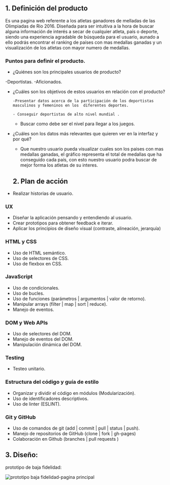 

## **1. Definición del producto**

Es una pagina web referente a los atletas ganadores de melladas de las Olimpiadas de Rio 2016. Diseñada para ser intuitiva 
a la hora de buscar alguna información de interés a secar de cualquier atleta, país o deporte, siendo una experiencia agradable 
de búsqueda para el usuario, aunado a ello podrás encontrar el ranking de países con mas medallas ganadas y un visualización de los
atletas con mayor numero de medallas.

### Puntos para definir el producto.

- ¿Quiénes son los principales usuarios de producto?

-Deportistas.
-Aficionados.


- ¿Cuáles son los objetivos de estos usuarios en relación con el producto?
    
      -Presentar datos acerca de la participación de los deportistas masculinos y femeninos en los  diferentes deportes.
    
      - Conseguir deportistas de alto nivel mundial .
    
     - Buscar como debe ser el nivel para llegar a los juegos.
    

- ¿Cuáles son los datos más relevantes que quieren ver en la interfaz y por qué?

   - Que nuestro usuario pueda visualizar  cuales son los paises con mas medallas ganadas, el gráfico representa el total de medallas
    que ha conseguido cada país, con esto nuestro usuario podra buscar de mejor forma los atletas de su interes.

  ## **2. Plan de acción**

- Realizar historias de usuario.

### **UX**

- Diseñar la aplicación pensando y entendiendo al usuario.
- Crear prototipos para obtener feedback e iterar.
- Aplicar los principios de diseño visual (contraste, alineación, jerarquía)

### **HTML y CSS**

- Uso de HTML semántico.
- Uso de selectores de CSS.
- Uso de flexbox en CSS.

### **JavaScript**

- Uso de condicionales.
- Uso de bucles.
- Uso de funciones (parámetros | argumentos | valor de retorno).
- Manipular arrays (filter | map | sort | reduce).
- Manejo de eventos.

### **DOM y Web APIs**

- Uso de selectores del DOM.
- Manejo de eventos del DOM.
- Manipulación dinámica del DOM.

### **Testing**

- Testeo unitario.

### **Estructura del código y guía de estilo**

- Organizar y dividir el código en módulos (Modularización).
- Uso de identificadores descriptivos.
- Uso de linter (ESLINT).

### **Git y GitHub**

- Uso de comandos de git (add | commit | pull | status | push).
- Manejo de repositorios de GitHub (clone | fork | gh-pages)
- Colaboración en Github (branches | pull requests )

## 3. Diseño:

prototipo de baja fidelidad:

![prototipo baja fidelidad-pagina principal](https://user-images.githubusercontent.com/91761048/145113424-96043c96-d6fe-499e-995a-fcafeede6673.PNG)
